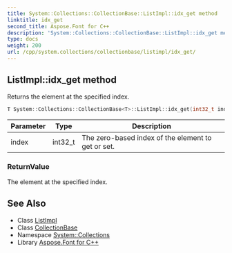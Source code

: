 ```yaml
---
title: System::Collections::CollectionBase::ListImpl::idx_get method
linktitle: idx_get
second_title: Aspose.Font for C++
description: 'System::Collections::CollectionBase::ListImpl::idx_get method. Returns the element at the specified index in C++.'
type: docs
weight: 200
url: /cpp/system.collections/collectionbase/listimpl/idx_get/
---
```

## ListImpl::idx_get method


Returns the element at the specified index.

```cpp
T System::Collections::CollectionBase<T>::ListImpl::idx_get(int32_t index)
```


| Parameter | Type | Description |
| --- | --- | --- |
| index | int32_t | The zero-based index of the element to get or set. |

### ReturnValue

The element at the specified index.

## See Also

* Class [ListImpl](../)
* Class [CollectionBase](../../)
* Namespace [System::Collections](../../../)
* Library [Aspose.Font for C++](../../../../)
